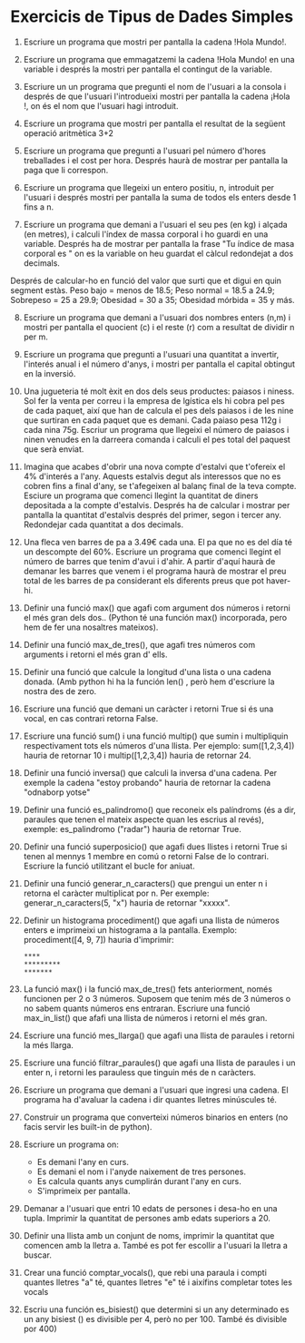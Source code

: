 
# Exercicis de Tipus de Dades Simples

1. Escriure un programa que mostri per pantalla la cadena !Hola Mundo!.

2. Escriure un programa que emmagatzemi la cadena !Hola Mundo! en una variable i després la mostri per pantalla el contingut de la variable.

3. Escriure un  un programa que pregunti el nom de l'usuari a la consola i després de que l'usuari l'introdueixi mostri per pantalla la cadena ¡Hola <nom>!, on <nom> és el nom que l'usuari hagi introduit.

4. Escriure un programa que mostri per pantalla el resultat de la següent operació aritmètica 3+2

5. Escriure un programa que pregunti a l'usuari pel número d'hores treballades i el cost per hora. Després haurà de mostrar per pantalla la paga que li correspon.

6. Escriure un programa que llegeixi un entero positiu, n, introduit per l'usuari i després mostri per pantalla la suma de todos els enters desde 1 fins a n.

7. Escriure un programa que demani a l'usuari el seu pes (en kg) i alçada (en metres), i calculi l'índex de massa corporal i ho guardi en una variable. Després  ha de mostrar per pantalla la frase "Tu índice de masa corporal es <imc>"  on <imc> es la variable on heu guardat el càlcul redondejat a dos decimals.

Després de calcular-ho en funció del valor que surti que et digui en quin segment estàs.
Peso bajo = menos de 18.5;
Peso normal = 18.5 a 24.9;
Sobrepeso = 25 a 29.9;
Obesidad = 30 a 35;
Obesidad mórbida = 35 y más.



8. Escriure un programa que demani a l'usuari dos nombres enters (n,m) i mostri per pantalla  el quocient (c) i el reste (r) com a resultat de dividir n per m.

9. Escriure un programa que pregunti a l'usuari una quantitat a invertir, l'interés anual i el número d'anys, i mostri per pantalla el capital obtingut en la inversió.

10. Una jugueteria té molt èxit en dos dels seus productes: paiasos i niness. Sol fer la venta per correu i la empresa de lgística els hi cobra pel pes de cada paquet, així que han de calcula el pes dels paiasos i de les nine que surtiran en cada paquet que es demani. Cada paiaso pesa 112g i cada nina 75g. Escriur un programa que llegeixi el número de paiasos i ninen venudes en la darreera comanda i calculi el pes total del paquest que serà enviat.

11. Imagina que acabes d'obrir una nova compte d'estalvi que t'ofereix el 4% d'interés a l'any. Aquests estalvis degut als interessos que no es cobren fins a final d'any, se t'afegeixen al balanç final de la teva compte. Esciure un programa que comenci llegint la quantitat de diners depositada a la compte d'estalvis. Després ha de calcular i mostrar per pantalla la quantitat d'estalvis després del primer, segon i tercer any. Redondejar cada quantitat a dos decimals.

12. Una fleca ven barres de pa a 3.49€ cada una. El pa que no es del día té un descompte del 60%. Escriure un programa que comenci llegint el número de barres que tenim d'avui i d'ahir. A partir d'aquí haurà de demanar les barres que venem i el programa haurà de mostrar el preu total de les barres de pa considerant els diferents preus que pot haver-hi.

13. Definir una funció max() que agafi com argument dos números i retorni el més gran dels dos.. (Python té una función max() incorporada, pero hem de fer una nosaltres mateixos).

14. Definir una funció max_de_tres(), que agafi tres números com arguments i retorni el més gran d' ells.

15. Definir una funció que calcule la longitud d'una lista o una cadena donada. (Amb python hi ha la función len() , però hem d'escriure la nostra des de zero.

16. Escriure una funció que demani un caràcter i retorni True si és una vocal, en cas contrari retorna False.

17. Escriure una funció sum() i una funció multip() que sumin i multipliquin respectivament tots els números d'una llista. Per ejemplo: sum([1,2,3,4]) hauria de retornar 10 i multip([1,2,3,4]) hauria de retornar 24.

18. Definir una funció inversa() que calculi la inversa d'una cadena. Per exemple la cadena "estoy probando" hauria de retornar la cadena "odnaborp yotse"

19. Definir una funció es_palindromo() que reconeix els palíndroms (és a dir, paraules que tenen el mateix aspecte quan les escrius al revés), exemple: es_palindromo ("radar") hauria de retornar True.

20. Definir una funció superposicio() que agafi dues llistes i retorni True si tenen al mennys 1 membre en comú o retorni False de lo contrari. Escriure la funció utilitzant el bucle for aniuat.

21. Definir una funció generar_n_caracters() que prengui un enter n i retorna el caràcter multiplicat por n. Per exemple: generar_n_caracters(5, "x") hauria de retornar "xxxxx".

22. Definir un histograma procediment() que agafi una llista de números enters e imprimeixi un histograma a la pantalla. Exemplo: procediment([4, 9, 7]) hauria d'imprimir:

    ```text
    ****
    *********
    *******
    ```

23. La funció max() i la funció max_de_tres() fets anteriorment, només funcionen per 2 o 3 números. Suposem que tenim més de 3 números o no sabem quants números ens entraran. Escriure una funció max_in_list() que afafi una llista de números i retorni el més gran.

24. Escriure una funció mes_llarga() que agafi una llista de paraules i retorni la més llarga.

25. Escriure una funció filtrar_paraules() que agafi una llista de paraules i un enter n, i retorni les parauless que tinguin més de n caràcters.

26. Escriure un programa que demani a l'usuari que ingresi una cadena. El programa ha d'avaluar la cadena i dir quantes lletres minúscules té.

27. Construir un programa que converteixi números binarios en enters (no facis servir les built-in de python).

28. Escriure un programa on:

    - Es demani l'any en curs.
    - Es demani el nom i l'anyde naixement de tres persones.
    - Es calcula quants anys cumplirán durant l'any en curs.
    - S'imprimeix per pantalla.

29. Demanar a l'usuari que entri 10 edats de persones i desa-ho en una tupla.
Imprimir la quantitat de persones amb edats superiors a 20.

30. Definir una llista amb un conjunt de noms, imprimir la quantitat que comencen amb la lletra a.
També es pot fer escollir a l'usuari la lletra a buscar. 

31. Crear una funció comptar_vocals(), que rebi una paraula i compti quantes lletres "a" té, quantes lletres "e" té i aixífins completar totes les vocals

32. Escriu una función es_bisiest() que determini si un any determinado es un any bisiest () es divisible per 4, però no per 100. També és divisible por 400)
